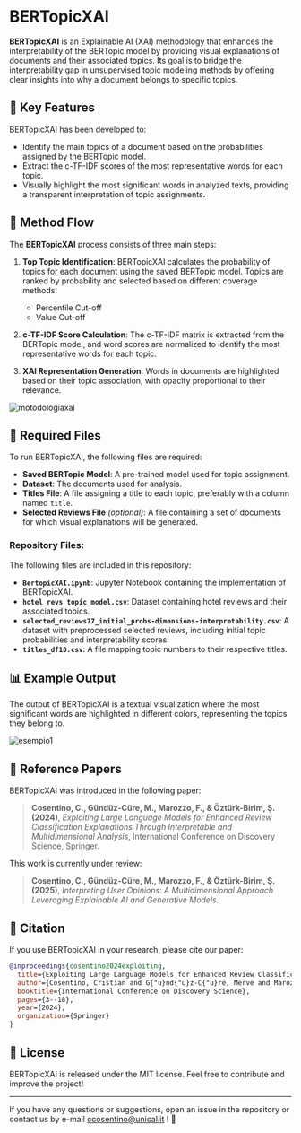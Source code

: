 # BERTopicXAI

**BERTopicXAI** is an Explainable AI (XAI) methodology that enhances the interpretability of the BERTopic model by providing visual explanations of documents and their associated topics. Its goal is to bridge the interpretability gap in unsupervised topic modeling methods by offering clear insights into why a document belongs to specific topics.

## 🚀 Key Features

BERTopicXAI has been developed to:
- Identify the main topics of a document based on the probabilities assigned by the BERTopic model.
- Extract the c-TF-IDF scores of the most representative words for each topic.
- Visually highlight the most significant words in analyzed texts, providing a transparent interpretation of topic assignments.

## 📌 Method Flow

The **BERTopicXAI** process consists of three main steps:

1. **Top Topic Identification**: BERTopicXAI calculates the probability of topics for each document using the saved BERTopic model. Topics are ranked by probability and selected based on different coverage methods:
   - Percentile Cut-off
   - Value Cut-off

2. **c-TF-IDF Score Calculation**: The c-TF-IDF matrix is extracted from the BERTopic model, and word scores are normalized to identify the most representative words for each topic.

3. **XAI Representation Generation**: Words in documents are highlighted based on their topic association, with opacity proportional to their relevance.

![motodologiaxai](https://github.com/user-attachments/assets/8efa0f20-5ce1-45d0-824e-600d60450abb)

## 📂 Required Files

To run BERTopicXAI, the following files are required:
- **Saved BERTopic Model**: A pre-trained model used for topic assignment.
- **Dataset**: The documents used for analysis.
- **Titles File**: A file assigning a title to each topic, preferably with a column named `title`.
- **Selected Reviews File** *(optional)*: A file containing a set of documents for which visual explanations will be generated.

### Repository Files:
The following files are included in this repository:

- **`BertopicXAI.ipynb`**: Jupyter Notebook containing the implementation of BERTopicXAI.
- **`hotel_revs_topic_model.csv`**: Dataset containing hotel reviews and their associated topics.
- **`selected_reviews77_initial_probs-dimensions-interpretability.csv`**: A dataset with preprocessed selected reviews, including initial topic probabilities and interpretability scores.
- **`titles_df10.csv`**: A file mapping topic numbers to their respective titles.

## 📊 Example Output

The output of BERTopicXAI is a textual visualization where the most significant words are highlighted in different colors, representing the topics they belong to.

![esempio1](https://github.com/user-attachments/assets/f41966d7-940f-4e1b-8d8e-6befce04d925)


## 📖 Reference Papers

BERTopicXAI was introduced in the following paper:

> **Cosentino, C., Gündüz-Cüre, M., Marozzo, F., & Öztürk-Birim, Ş. (2024)**, *Exploiting Large Language Models for Enhanced Review Classification Explanations Through Interpretable and Multidimensional Analysis*, International Conference on Discovery Science, Springer.

This work is currently under review:

> **Cosentino, C., Gündüz-Cüre, M., Marozzo, F., & Öztürk-Birim, Ş. (2025)**, *Interpreting User Opinions: A Multidimensional Approach Leveraging Explainable AI and Generative Models.*

## 📌 Citation
If you use BERTopicXAI in your research, please cite our paper:

```bibtex
@inproceedings{cosentino2024exploiting,
  title={Exploiting Large Language Models for Enhanced Review Classification Explanations Through Interpretable and Multidimensional Analysis},
  author={Cosentino, Cristian and G{"u}nd{"u}z-C{"u}re, Merve and Marozzo, Fabrizio and {"O}zt{"u}rk-Birim, {\c{S}}ule},
  booktitle={International Conference on Discovery Science},
  pages={3--18},
  year={2024},
  organization={Springer}
}
```

## 📜 License
BERTopicXAI is released under the MIT license. Feel free to contribute and improve the project!

---

If you have any questions or suggestions, open an issue in the repository or contact us by e-mail ccosentino@unical.it ! 🚀
